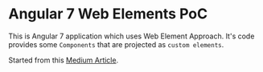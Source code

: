 Angular 7 Web Elements PoC
===

This is Angular 7 application which uses Web Element Approach. It's code provides some <code>Components</code> that are projected as <code>custom elements</code>.

Started from this [Medium Article](https://medium.com/@tomsu/wanna-create-an-angular-element-heres-how-73e2ea85bd28).